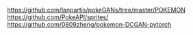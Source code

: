 

<!--
 * @version:
 * @Author:  StevenJokess https://github.com/StevenJokess
 * @Date: 2020-10-19 19:26:21
 * @LastEditors:  StevenJokess https://github.com/StevenJokess
 * @LastEditTime: 2020-11-17 20:06:40
 * @Description:
 * @TODO::
 * @Reference:
-->
https://github.com/lanpartis/pokeGANs/tree/master/POKEMON
https://github.com/PokeAPI/sprites/
https://github.com/0809zheng/pokemon-DCGAN-pytorch
